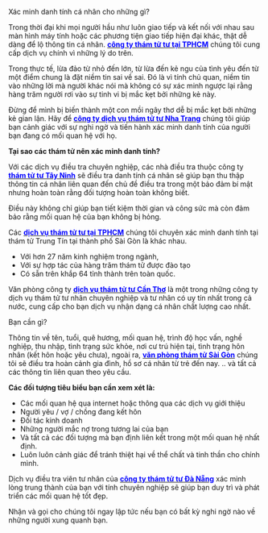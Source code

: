 Xác minh danh tính cá nhân cho những gì?

Trong thời đại khi mọi người hầu như luôn giao tiếp và kết nối với nhau sau màn hình máy tính hoặc các phương tiện giao tiếp hiện đại khác, thật dễ dàng để lộ thông tin cá nhân. <a href="http://dichvuthamtutu.vn/cong-ty-tham-tu-tu-tai-tphcm-gia-re/"><span style="color: #0000ff;"><strong>công ty thám tử tư tại TPHCM</strong></span></a> chúng tôi cung cấp dịch vụ chính vì những lý do trên.

Trong thực tế, lừa đảo từ nhỏ đến lớn, từ lừa đến kẻ ngu của tình yêu đến từ một điểm chung là đặt niềm tin sai về sai. Đó là vì tính chủ quan, niềm tin vào những lời mà người khác nói mà không có sự xác minh ngược lại rằng hàng trăm người rơi vào sự tinh vi bị mắc kẹt bởi những kẻ này.

Đừng để mình bị biến thành một con mồi ngây thơ dễ bị mắc kẹt bởi những kẻ gian lận. Hãy để <a href="http://dichvuthamtutu.vn/bang-bao-gia-chi-phi-thue-tham-tu-o-tai-nha-trang-khanh-hoa/"><span style="color: #0000ff;"><strong>công ty dịch vụ thám tử tư Nha Trang</strong></span></a> chúng tôi giúp bạn cảnh giác với sự nghi ngờ và tiến hành xác minh danh tính của người bạn đang có mối quan hệ với họ.

<strong>Tại sao các thám tử nên xác minh danh tính?</strong>

Với các dịch vụ điều tra chuyên nghiệp, các nhà điều tra thuộc công ty <a href="http://dichvuthamtutu.vn/bao-gia-chi-phi-thue-tham-tu-o-tai-tay-ninh-dieu-tra-theo-doi-ngoai-tinh/"><strong><span style="color: #0000ff;">thám tử tư Tây Ninh</span></strong></a> sẽ điều tra danh tính cá nhân sẽ giúp bạn thu thập thông tin cá nhân liên quan đến chủ đề điều tra trong một bảo đảm bí mật nhưng hoàn toàn rằng đối tượng hoàn toàn không biết.

Điều này không chỉ giúp bạn tiết kiệm thời gian và công sức mà còn đảm bảo rằng mối quan hệ của bạn không bị hỏng.

Các <strong><a href="http://dichvuthamtutu.vn/bao-gia-thue-tham-tu-2018/"><span style="color: #0000ff;">dịch vụ thám tử tư tại TPHCM</span></a></strong> chúng tôi chuyên xác minh danh tính tại thám tử Trung Tín tại thành phố Sài Gòn là khác nhau.
<ul>
 	<li>Với hơn 27 năm kinh nghiệm trong ngành,</li>
 	<li>Với sự hợp tác của hàng trăm thám tử được đào tạo</li>
 	<li>Có sẵn trên khắp 64 tỉnh thành trên toàn quốc.</li>
</ul>
Văn phòng công ty <a href="http://dichvuthamtutu.vn/bang-gia-chi-phi-thue-tham-tu-o-tai-can-tho/"><span style="color: #0000ff;"><strong>dịch vụ thám tử tư Cần Thơ</strong></span></a> là một trong những công ty dịch vụ thám tử tư nhân chuyên nghiệp và tư nhân có uy tín nhất trong cả nước, cung cấp cho bạn dịch vụ nhận dạng cá nhân chất lượng cao nhất.

Bạn cần gì?

Thông tin về tên, tuổi, quê hương, mối quan hệ, trình độ học vấn, nghề nghiệp, thu nhập, tình trạng sức khỏe, nơi cư trú hiện tại, tình trạng hôn nhân (kết hôn hoặc yêu chưa), ngoài ra, <a href="http://dichvuthamtutu.vn/khi-nao-ban-nen-tim-den-van-phong-tham-tu-tai-tphcm/"><strong><span style="color: #0000ff;">văn phòng thám tử Sài Gòn</span></strong></a> chúng tôi sẽ điều tra hoàn cảnh gia đình, hồ sơ cá nhân từ trẻ đến nay. .. và tất cả các thông tin liên quan theo yêu cầu.

<strong>Các đối tượng tiêu biểu bạn cần xem xét là:</strong>
<ul>
 	<li>Các mối quan hệ qua internet hoặc thông qua các dịch vụ giới thiệu</li>
 	<li>Người yêu / vợ / chồng đang kết hôn</li>
 	<li>Đối tác kinh doanh</li>
 	<li>Những người mắc nợ trong tương lai của bạn</li>
 	<li>Và tất cả các đối tượng mà bạn định liên kết trong một mối quan hệ nhất định.</li>
 	<li>Luôn luôn cảnh giác để tránh thiệt hại về thể chất và tinh thần cho chính mình.</li>
</ul>
Dịch vụ điều tra viên tư nhân của <a href="http://dichvuthamtutu.vn/bao-gia-chi-phi-thue-tham-tu-o-tai-da-nang-nam-2018/"><span style="color: #0000ff;"><strong>công ty thám tử tư Đà Nẵng</strong></span></a> xác minh lòng trung thành của bạn với tính chuyên nghiệp sẽ giúp bạn duy trì và phát triển các mối quan hệ tốt đẹp.

Nhận và gọi cho chúng tôi ngay lập tức nếu bạn có bất kỳ nghi ngờ nào về những người xung quanh bạn.
